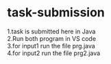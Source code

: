 # task-submission
1.task is submitted here in Java <br>
2.Run both program in VS code <br>
3.for input1 run the file prg.java <br>
4.for input2 run the file prg2.java <br>

